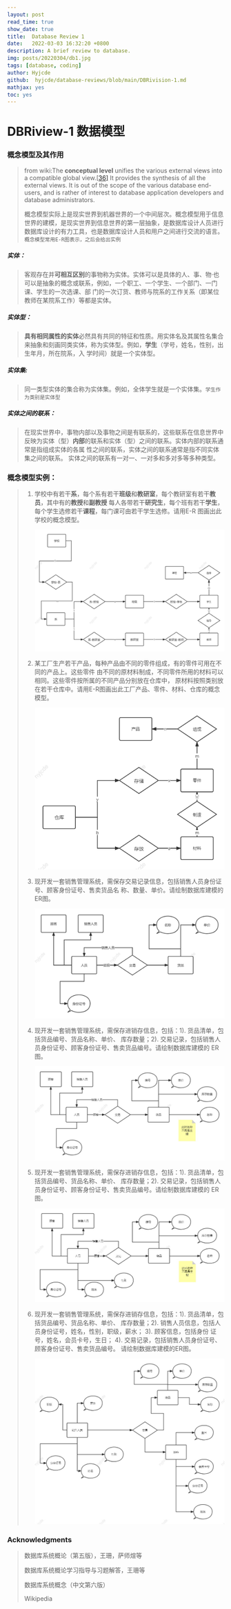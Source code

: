 ```yaml
---
layout: post
read_time: true
show_date: true
title:  Database Review 1
date:   2022-03-03 16:32:20 +0800
description: A brief review to database.
img: posts/20220304/db1.jpg
tags: [database, coding]
author: Hyjcde
github:  hyjcde/database-reviews/blob/main/DBRivision-1.md
mathjax: yes
toc: yes
---
```




# DBRiview-1 数据模型





### 概念模型及其作用

> from wiki:The **conceptual level** unifies the various external views into a compatible global view.[[36\]](https://en.wikipedia.org/wiki/Database#cite_note-FOOTNOTEDate200331–32-37) It provides the synthesis of all the external views. It is out of the scope of the various database end-users, and is rather of interest to database application developers and database administrators.
>
> 概念模型实际上是现实世界到机器世界的一个中间层次。概念模型用于信息世界的建模，是现实世界到信息世界的第一层抽象，是数据库设计人员进行数据库设计的有力工具，也是数据库设计人员和用户之间进行交流的语言。`概念模型常用E-R图表示，之后会给出实例`

##### 实体：

> 客观存在并**可相互区别**的事物称为实体。实体可以是具体的人、事、物·也可以是抽象的概念或联系，例如，一个职工、一个学生、一个部门、一门课、学生的一次选课、部 门的一次订货、教师与院系的工作关系（即某位教师在某院系工作）等都是实体。

##### 实体型：

> **具有相同属性的实体**必然具有共同的特征和性质。用实体名及其属性名集合来抽象和刻画同类实体，称为实体型。例如，**学生**（学号，姓名，性别，出生年月，所在院系，入 学时间）就是一个实体型。

##### 实体集:

> ​	同一类型实体的集合称为实体集。例如，全体学生就是一个实体集。`学生作为类别是实体型`

##### 实体之间的联系：

> 在现实世界中，事物内部以及事物之间是有联系的，这些联系在信息世界中反映为实体（型）**内部**的联系和实体（型）之间的联系。实体内部的联系通常是指组成实体的各属 性之间的联系，实体之间的联系通常是指不同实体集之间的联系。 实体之间的联系有一对一、一对多和多对多等多种类型。







### 概念模型实例：

>  1. 学校中有若干**系**，每个系有若干**班级**和**教研室**，每个教研室有若干**教员**，其中有的**教授**和**副教授** 每人各带若干**研究生**，每个班有若干**学生**，每个学生选修若干**课程**，每门课可由若干学生选修。请用E-R 图画出此学校的概念模型。
>
>     ![q1](../assets/img/posts/20220304/q1.png)
>
>  2. 某工厂生产若干产品，每种产品由不同的零件组成，有的零件可用在不同的产品上。这些零件 由不同的原材料制成，不同零件所用的材料可以相同。这些零件按所属的不同产品分别放在仓库中， 原材料按照类别放在若干仓库中。请用E-R图画出此工厂产品、零件、材料、仓库的概念模型。
>
>     ![q2](../assets/img/posts/20220304/q2.png)
>
>  3. 现开发⼀套销售管理系统，需保存交易记录信息，包括销售⼈员身份证号、顾客身份证号、售卖货品名 称、数量、单价。请绘制数据库建模的ER图。
>
>     ![q3](../assets/img/posts/20220304/q3.jpg)
>
>  4. 现开发⼀套销售管理系统，需保存进销存信息，包括：1). 货品清单，包括货品编号、货品名称、单价、 库存数量；2). 交易记录，包括销售⼈员身份证号、顾客身份证号、售卖货品编号。请绘制数据库建模的 ER图。
>
>     ![q4](../assets/img/posts/20220304/q4.jpg)
>
>  5. 现开发⼀套销售管理系统，需保存进销存信息，包括：1). 货品清单，包括货品编号、货品名称、单价、 库存数量；2). 交易记录，包括销售⼈员身份证号、顾客身份证号、售卖货品编号。请绘制数据库建模的 ER图。
>
>     ![q5](../assets/img/posts/20220304/q5.jpg)
>
>  6. 现开发⼀套销售管理系统，需保存进销存信息，包括：1). 货品清单，包括货品编号、货品名称、单价、 库存数量；2). 销售⼈员信息，包括⼈员身份证号，姓名，性别，职级，薪⽔； 3). 顾客信息，包括身份 证号，姓名，会员卡号，⽣⽇； 4). 交易记录，包括销售⼈员身份证号、顾客身份证号、售卖货品编号。 请绘制数据库建模的ER图。
>
>     ![q6](../assets/img/posts/20220304/q6.jpg)



###  Acknowledgments

> 数据库系统概论（第五版），王珊，萨师煊等
>
> 数据库系统概论学习指导与习题解答，王珊等
>
> 数据库系统概念（中文第六版）
>
> Wikipedia
